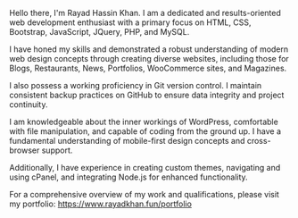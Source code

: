 Hello there, I'm Rayad Hassin Khan. I am a dedicated and results-oriented web development enthusiast with a primary focus on HTML, CSS, Bootstrap, JavaScript, JQuery, PHP, and MySQL.

I have honed my skills and demonstrated a robust understanding of modern web design concepts through creating diverse websites, including those for Blogs, Restaurants, News, Portfolios, WooCommerce sites, and Magazines. 

I also possess a working proficiency in Git version control. I maintain consistent backup practices on GitHub to ensure data integrity and project continuity. 

I am knowledgeable about the inner workings of WordPress, comfortable with file manipulation, and capable of coding from the ground up. I have a fundamental understanding of mobile-first design concepts and cross-browser support. 

Additionally, I have experience in creating custom themes, navigating and using cPanel, and integrating Node.js for enhanced functionality. 

For a comprehensive overview of my work and qualifications, please visit my portfolio: https://www.rayadkhan.fun/portfolio

